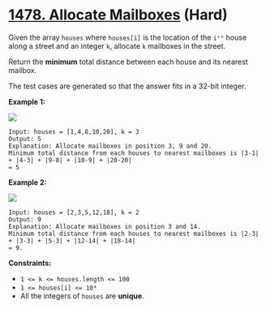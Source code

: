 # [1478. Allocate Mailboxes][link] (Hard)

[link]: https://leetcode.com/problems/allocate-mailboxes/

Given the array `houses` where `houses[i]` is the location of the `iᵗʰ` house along a street and an
integer `k`, allocate `k` mailboxes in the street.

Return the **minimum** total distance between each house and its nearest mailbox.

The test cases are generated so that the answer fits in a 32-bit integer.

**Example 1:**

![](https://assets.leetcode.com/uploads/2020/05/07/sample_11_1816.png)

```
Input: houses = [1,4,8,10,20], k = 3
Output: 5
Explanation: Allocate mailboxes in position 3, 9 and 20.
Minimum total distance from each houses to nearest mailboxes is |3-1| + |4-3| + |9-8| + |10-9| + |20-20|
= 5
```

**Example 2:**

![](https://assets.leetcode.com/uploads/2020/05/07/sample_2_1816.png)

```
Input: houses = [2,3,5,12,18], k = 2
Output: 9
Explanation: Allocate mailboxes in position 3 and 14.
Minimum total distance from each houses to nearest mailboxes is |2-3| + |3-3| + |5-3| + |12-14| + |18-14|
= 9.
```

**Constraints:**

- `1 <= k <= houses.length <= 100`
- `1 <= houses[i] <= 10⁴`
- All the integers of `houses` are **unique**.
